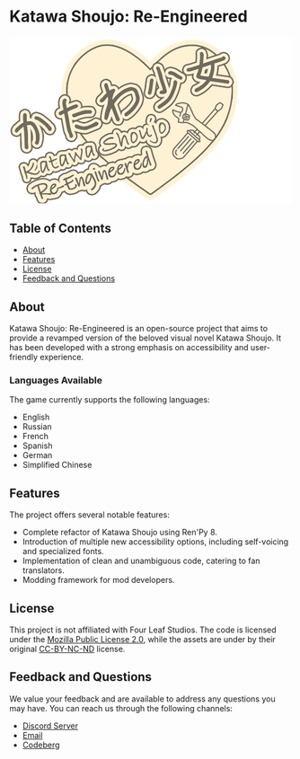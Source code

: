 # Katawa Shoujo: Re-Engineered

[![Logo](game/gui/logo/large.png)](#)

## Table of Contents
- [About](#about)
- [Features](#features)
- [License](#license)
- [Feedback and Questions](#feedback-and-questions)

## About
Katawa Shoujo: Re-Engineered is an open-source project that aims to provide a revamped version of the beloved visual novel Katawa Shoujo. It has been developed with a strong emphasis on accessibility and user-friendly experience.

### Languages Available
The game currently supports the following languages:
* English
* Russian
* French
* Spanish
* German
* Simplified Chinese

## Features
The project offers several notable features:
* Complete refactor of Katawa Shoujo using Ren'Py 8.
* Introduction of multiple new accessibility options, including self-voicing and specialized fonts.
* Implementation of clean and unambiguous code, catering to fan translators.
* Modding framework for mod developers.

## License
This project is not affiliated with Four Leaf Studios. The code is licensed under the [Mozilla Public License 2.0](https://mozilla.org/MPL/2.0/), while the assets are under by their original [CC-BY-NC-ND](https://creativecommons.org/licenses/by-nc-nd/3.0/) license.

## Feedback and Questions
We value your feedback and are available to address any questions you may have. You can reach us through the following channels:
- [Discord Server](https://discord.gg/RA3ZeFvNZ4)
- [Email](mailto:staff@fhs.sh)
- [Codeberg](https://codeberg.org/fhs)
